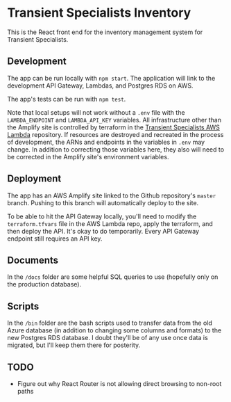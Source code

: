 # Transient Specialists Inventory

This is the React front end for the inventory management system for Transient Specialists.

## Development

The app can be run locally with `npm start`. The application will link to the development API Gateway, Lambdas, and Postgres RDS on AWS.

The app's tests can be run with `npm test`.

Note that local setups will not work without a `.env` file with the `LAMBDA_ENDPOINT` and `LAMBDA_API_KEY` variables. All infrastructure other than the Amplify site is controlled by terraform in the [Transient Specialists AWS Lambda](https://github.com/pitrak1/transient-specialists-aws-lambda) repository. If resources are destroyed and recreated in the process of development, the ARNs and endpoints in the variables in `.env` may change. In addition to correcting those variables here, they also will need to be corrected in the Amplify site's environment variables.

## Deployment

The app has an AWS Amplify site linked to the Github repository's `master` branch. Pushing to this branch will automatically deploy to the site.

To be able to hit the API Gateway locally, you'll need to modify the `terraform.tfvars` file in the AWS Lambda repo, apply the terraform, and then deploy the API. It's okay to do temporarily. Every API Gateway endpoint still requires an API key.

## Documents

In the `/docs` folder are some helpful SQL queries to use (hopefully only on the production database).

## Scripts

In the `/bin` folder are the bash scripts used to transfer data from the old Azure database (in addition to changing some columns and formats) to the new Postgres RDS database. I doubt they'll be of any use once data is migrated, but I'll keep them there for posterity.

## TODO

- Figure out why React Router is not allowing direct browsing to non-root paths
